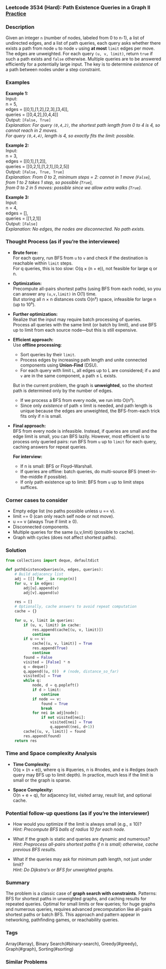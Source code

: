 ### Leetcode 3534 (Hard): Path Existence Queries in a Graph II [Practice](https://leetcode.com/problems/path-existence-queries-in-a-graph-ii)

### Description  
Given an integer `n` (number of nodes, labeled from 0 to n-1), a list of undirected edges, and a list of path queries, each query asks whether there exists a path from node `u` to node `v` using **at most** `limit` edges per move. The edges are unweighted. For each query `(u, v, limit)`, return `true` if such a path exists and `false` otherwise. Multiple queries are to be answered efficiently for a potentially large input. The key is to determine *existence* of a path between nodes under a step constraint.

### Examples  

**Example 1:**  
Input:  
n = 5,  
edges = [[0,1],[1,2],[2,3],[3,4]],  
queries = [[0,4,2],[0,4,4]]  
Output: `[False, True]`  
*Explanation: For query `(0,4,2)`, the shortest path length from 0 to 4 is 4, so cannot reach in 2 moves.  
For query `(0,4,4)`, length is 4, so exactly fits the limit: possible.*

**Example 2:**  
Input:  
n = 3,  
edges = [[0,1],[1,2]],  
queries = [[0,2,1],[1,2,1],[0,2,5]]  
Output: `[False, True, True]`  
*Explanation: From 0 to 2, minimum steps = 2: cannot in 1 move (`False`),  
from 1 to 2 takes 1 step, so possible (`True`),  
from 0 to 2 in 5 moves: possible since we allow extra walks (`True`).*

**Example 3:**  
Input:  
n = 4,  
edges = [],  
queries = [[1,2,1]]  
Output: `[False]`  
*Explanation: No edges, the nodes are disconnected. No path exists.*

### Thought Process (as if you’re the interviewee)  

- **Brute force:**  
  For each query, run BFS from `u` to `v` and check if the destination is reachable within `limit` steps.  
  For q queries, this is too slow: O(q × (n + e)), not feasible for large q or n.

- **Optimization:**  
  Precompute all-pairs shortest paths (using BFS from each node), so you can answer any `(u,v,limit)` in O(1) time.  
  But storing all n × n distances costs O(n²) space, infeasible for large n (up to 10⁵).

- **Further optimization:**  
  Realize that the input may require batch processing of queries.  
  Process all queries with the same limit (or batch by limit), and use BFS up to limit from each source node—but this is still expensive.

- **Efficient approach:**  
  Use **offline processing**:  
  - Sort queries by their `limit`.
  - Process edges by increasing path length and unite connected components using **Union-Find** (DSU).
  - For each query with limit `L`, all edges up to L are considered; if `u` and `v` are in the same component, a path ≤ L exists.

  But in the current problem, the graph is **unweighted**, so the shortest path is determined only by the number of edges.  
  - If we process a BFS from every node, we run into O(n²).
  - Since only *existence* of path ≤ limit is needed, and path length is unique because the edges are unweighted, the BFS-from-each trick fits only if n is small.

- **Final approach:**  
  BFS from every node is infeasible. Instead, if queries are small and the edge limit is small, you can BFS lazily. However, most efficient is to process only queried pairs: run BFS from `u` up to `limit` for each query, caching answers for repeat queries.

  **For interview:**
  - If n is small: BFS or Floyd–Warshall.
  - If queries are offline: batch queries, do multi-source BFS (meet-in-the-middle if possible).
  - If only path existence up to limit: BFS from `u` up to limit steps suffices.

### Corner cases to consider  
- Empty edge list (no paths possible unless u == v).
- limit == 0 (can only reach self node or not move).
- u == v (always True if limit ≥ 0).
- Disconnected components.
- Multiple queries for the same (u,v,limit) (possible to cache).
- Graph with cycles (does not affect shortest paths).

### Solution

```python
from collections import deque, defaultdict

def pathExistenceQueries(n, edges, queries):
    # Build adjacency list
    adj = [[] for _ in range(n)]
    for u, v in edges:
        adj[u].append(v)
        adj[v].append(u)
    
    res = []
    # Optionally, cache answers to avoid repeat computation
    cache = {}
    
    for u, v, limit in queries:
        if (u, v, limit) in cache:
            res.append(cache[(u, v, limit)])
            continue
        if u == v:
            cache[(u, v, limit)] = True
            res.append(True)
            continue
        found = False
        visited = [False] * n
        q = deque()
        q.append((u, 0))  # (node, distance_so_far)
        visited[u] = True
        while q:
            node, d = q.popleft()
            if d > limit:
                continue
            if node == v:
                found = True
                break
            for nei in adj[node]:
                if not visited[nei]:
                    visited[nei] = True
                    q.append((nei, d+1))
        cache[(u, v, limit)] = found
        res.append(found)
    return res
```

### Time and Space complexity Analysis  

- **Time Complexity:**  
  O(q × (n + e)), where q is #queries, n is #nodes, and e is #edges (each query may BFS up to limit depth). In practice, much less if the limit is small or the graph is sparse.

- **Space Complexity:**  
  O(n + e + q), for adjacency list, visited array, result list, and optional cache.

### Potential follow-up questions (as if you’re the interviewer)  

- How would you optimize if the limit is always small (e.g., ≤ 10)?  
  *Hint: Precompute BFS balls of radius 10 for each node.*

- What if the graph is static and queries are dynamic and numerous?  
  *Hint: Preprocess all-pairs shortest paths if n is small; otherwise, cache previous BFS results.*

- What if the queries may ask for minimum path length, not just under limit?  
  *Hint: Do Dijkstra's or BFS for unweighted graphs.*

### Summary
The problem is a classic case of **graph search with constraints**. Patterns: BFS for shortest paths in unweighted graphs, and caching results for repeated queries. Optimal for small limits or few queries; for huge graphs and numerous queries, requires advanced precomputation like all-pairs shortest paths or batch BFS. This approach and pattern appear in networking, pathfinding games, or reachability queries.

### Tags
Array(#array), Binary Search(#binary-search), Greedy(#greedy), Graph(#graph), Sorting(#sorting)

### Similar Problems
